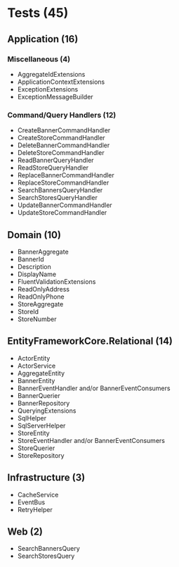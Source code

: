 # Tests (45)

## Application (16)

### Miscellaneous (4)

- AggregateIdExtensions
- ApplicationContextExtensions
- ExceptionExtensions
- ExceptionMessageBuilder

### Command/Query Handlers (12)

- CreateBannerCommandHandler
- CreateStoreCommandHandler
- DeleteBannerCommandHandler
- DeleteStoreCommandHandler
- ReadBannerQueryHandler
- ReadStoreQueryHandler
- ReplaceBannerCommandHandler
- ReplaceStoreCommandHandler
- SearchBannersQueryHandler
- SearchStoresQueryHandler
- UpdateBannerCommandHandler
- UpdateStoreCommandHandler

## Domain (10)

- BannerAggregate
- BannerId
- Description
- DisplayName
- FluentValidationExtensions
- ReadOnlyAddress
- ReadOnlyPhone
- StoreAggregate
- StoreId
- StoreNumber

## EntityFrameworkCore.Relational (14)

- ActorEntity
- ActorService
- AggregateEntity
- BannerEntity
- BannerEventHandler and/or BannerEventConsumers
- BannerQuerier
- BannerRepository
- QueryingExtensions
- SqlHelper
- SqlServerHelper
- StoreEntity
- StoreEventHandler and/or BannerEventConsumers
- StoreQuerier
- StoreRepository

## Infrastructure (3)

- CacheService
- EventBus
- RetryHelper

## Web (2)

- SearchBannersQuery
- SearchStoresQuery
